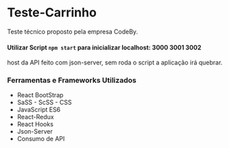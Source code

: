 # Teste-Carrinho

Teste técnico proposto pela empresa CodeBy.

#### Utilizar Script  `npm start` para inicializar localhost: 3000 3001 3002

host da API feito com json-server, sem roda o script a aplicação irá quebrar.

### Ferramentas e Frameworks Utilizados

- React BootStrap
- SaSS - ScSS - CSS
- JavaScript ES6
- React-Redux
- React Hooks
- Json-Server
- Consumo de API